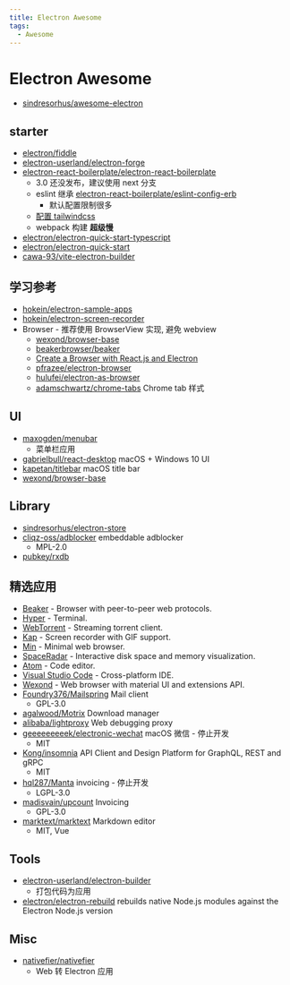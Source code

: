 ```yaml
---
title: Electron Awesome
tags:
  - Awesome
---
```


# Electron Awesome

- [sindresorhus/awesome-electron](https://github.com/sindresorhus/awesome-electron)

## starter

- [electron/fiddle](https://github.com/electron/fiddle)
- [electron-userland/electron-forge](https://github.com/electron-userland/electron-forge)
- [electron-react-boilerplate/electron-react-boilerplate](https://github.com/electron-react-boilerplate/electron-react-boilerplate)
  - 3.0 还没发布，建议使用 next 分支
  - eslint 继承 [electron-react-boilerplate/eslint-config-erb](https://github.com/electron-react-boilerplate/eslint-config-erb)
    - 默认配置限制很多
  - [配置 tailwindcss](https://github.com/electron-react-boilerplate/electron-react-boilerplate/issues/2915#issuecomment-872494555)
  - webpack 构建 **超级慢**
- [electron/electron-quick-start-typescript](https://github.com/electron/electron-quick-start-typescript)
- [electron/electron-quick-start](https://github.com/electron/electron-quick-start)
- [cawa-93/vite-electron-builder](https://github.com/cawa-93/vite-electron-builder)

## 学习参考

- [hokein/electron-sample-apps](https://github.com/hokein/electron-sample-apps)
- [hokein/electron-screen-recorder](https://github.com/hokein/electron-screen-recorder)
- Browser - 推荐使用 BrowserView 实现, 避免 webview
  - [wexond/browser-base](https://github.com/wexond/browser-base)
  - [beakerbrowser/beaker](https://github.com/beakerbrowser/beaker)
  - [Create a Browser with React.js and Electron](https://javascript.plainenglish.io/d75f30b6bcec)
  - [pfrazee/electron-browser](https://github.com/pfrazee/electron-browser)
  - [hulufei/electron-as-browser](https://github.com/hulufei/electron-as-browser)
  - [adamschwartz/chrome-tabs](https://github.com/adamschwartz/chrome-tabs)
    Chrome tab 样式

## UI

- [maxogden/menubar](https://github.com/maxogden/menubar)
  - 菜单栏应用
- [gabrielbull/react-desktop](https://github.com/gabrielbull/react-desktop)
  macOS + Windows 10 UI
- [kapetan/titlebar](https://github.com/kapetan/titlebar)
  macOS title bar
- [wexond/browser-base](https://github.com/wexond/browser-base)

## Library

- [sindresorhus/electron-store](https://github.com/sindresorhus/electron-store)
- [cliqz-oss/adblocker](https://github.com/cliqz-oss/adblocker)
  embeddable adblocker
  - MPL-2.0
- [pubkey/rxdb](https://github.com/pubkey/rxdb)

## 精选应用

- [Beaker](https://github.com/beakerbrowser/beaker) - Browser with peer-to-peer web protocols.
- [Hyper](https://github.com/zeit/hyper) - Terminal.
- [WebTorrent](https://github.com/feross/webtorrent-app) - Streaming torrent client.
- [Kap](https://github.com/wulkano/kap) - Screen recorder with GIF support.
- [Min](https://github.com/minbrowser/min) - Minimal web browser.
- [SpaceRadar](https://github.com/zz85/space-radar) - Interactive disk space and memory visualization.
- [Atom](https://github.com/atom/atom) - Code editor.
- [Visual Studio Code](https://github.com/Microsoft/vscode) - Cross-platform IDE.
- [Wexond](https://github.com/sential/wexond) - Web browser with material UI and extensions API.
- [Foundry376/Mailspring](https://github.com/Foundry376/Mailspring)
  Mail client
  - GPL-3.0
- [agalwood/Motrix](https://github.com/agalwood/Motrix)
  Download manager
- [alibaba/lightproxy](https://github.com/alibaba/lightproxy)
  Web debugging proxy
- [geeeeeeeeek/electronic-wechat](https://github.com/geeeeeeeeek/electronic-wechat)
  macOS 微信 - 停止开发
  - MIT
- [Kong/insomnia](https://github.com/Kong/insomnia)
  API Client and Design Platform for GraphQL, REST and gRPC
  - MIT
- [hql287/Manta](https://github.com/hql287/Manta)
  invoicing - 停止开发
  - LGPL-3.0
- [madisvain/upcount](https://github.com/madisvain/upcount)
  Invoicing
  - GPL-3.0
- [marktext/marktext](https://github.com/marktext/marktext)
  Markdown editor
  - MIT, Vue

## Tools

- [electron-userland/electron-builder](https://github.com/electron-userland/electron-builder)
  - 打包代码为应用
- [electron/electron-rebuild](https://github.com/electron/electron-rebuild)
  rebuilds native Node.js modules against the Electron Node.js version

## Misc

- [nativefier/nativefier](https://github.com/nativefier/nativefier)
  - Web 转 Electron 应用
